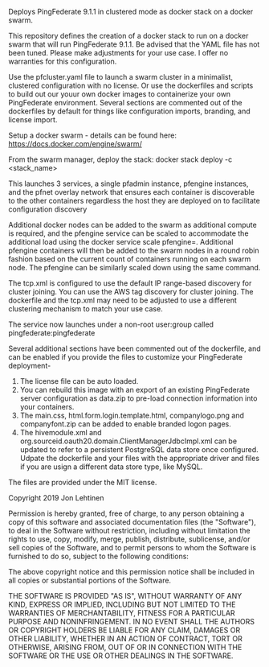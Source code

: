 Deploys PingFederate 9.1.1 in clustered mode as docker stack on a docker swarm.

This repository defines the creation of a docker stack to run on a docker swarm that will run PingFederate 9.1.1. Be advised that the YAML file has not been tuned. Please make adjustments for your use case. I offer no warranties for this configuration.

Use the pfcluster.yaml file to launch a swarm cluster in a minimalist, clustered configuration with no license. Or use the dockerfiles and scripts to build out our youur own docker images to containerize your own PingFederate environment. Several sections are commented out of the dockerfiles by default for things like configuration imports, branding, and license import.

Setup a docker swarm - details can be found here: https://docs.docker.com/engine/swarm/

From the swarm manager, deploy the stack: docker stack deploy -c <stack_name>

This launches 3 services, a single pfadmin instance, pfengine instances, and the pfnet overlay network that ensures each container is discoverable to the other containers regardless the host they are deployed on to facilitate configuration discovery

Additional docker nodes can be added to the swarm as additional compute is required, and the pfengine service can be scaled to accommodate the additional load using the docker service scale pfengine=<Number>. Additional pfengine containers will then be added to the swarm nodes in a round robin fashion based on the current count of containers running on each swarm node. The pfengine can be similarly scaled down using the same command.

The tcp.xml is configured to use the default IP range-based discovery for cluster joining. You can use the AWS tag discovery for cluster joining. The dockerfile and the tcp.xml may need to be adjusted to use a different clustering mechanism to match your use case.

The service now launches under a non-root user:group called pingfederate:pingfederate

Several additional sections have been commented out of the dockerfile, and can be enabled if you provide the files to customize your PingFederate deployment-
1) The license file can be auto loaded.
2) You can rebuild this image with an export of an existing PingFederate server configuration as data.zip to pre-load connection information into your containers.
3) The main.css, html.form.login.template.html, companylogo.png and companyfont.zip can be added to enable branded logon pages.
4) The hivemodule.xml and org.sourceid.oauth20.domain.ClientManagerJdbcImpl.xml can be updated to refer to a persistent PostgreSQL data store once configured. Udpate the dockerfile and your files with the appropriate driver and files if you are usign a different data store type, like MySQL.

The files are provided under the MIT license.

Copyright  2019 Jon Lehtinen

Permission is hereby granted, free of charge, to any person obtaining a copy of this software and associated documentation files (the "Software"), to deal in the Software without restriction, including without limitation the rights to use, copy, modify, merge, publish, distribute, sublicense, and/or sell copies of the Software, and to permit persons to whom the Software is furnished to do so, subject to the following conditions:

The above copyright notice and this permission notice shall be included in all copies or substantial portions of the Software.

THE SOFTWARE IS PROVIDED "AS IS", WITHOUT WARRANTY OF ANY KIND, EXPRESS OR IMPLIED, INCLUDING BUT NOT LIMITED TO THE WARRANTIES OF MERCHANTABILITY, FITNESS FOR A PARTICULAR PURPOSE AND NONINFRINGEMENT. IN NO EVENT SHALL THE AUTHORS OR COPYRIGHT HOLDERS BE LIABLE FOR ANY CLAIM, DAMAGES OR OTHER LIABILITY, WHETHER IN AN ACTION OF CONTRACT, TORT OR OTHERWISE, ARISING FROM, OUT OF OR IN CONNECTION WITH THE SOFTWARE OR THE USE OR OTHER DEALINGS IN THE SOFTWARE.
